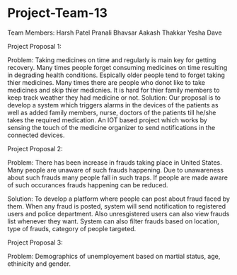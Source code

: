 # Project-Team-13
Team Members:
Harsh Patel
Pranali Bhavsar
Aakash Thakkar
Yesha Dave

Project Proposal 1:

Problem:
Taking medicines on time and regularly is main key for getting recovery. Many times people forget consuming medicines on time resulting in degrading health conditions. Espically older people tend to forget taking thier medicines. Many times there are people who donot like to take medicines and skip thier medicnies. It is hard for thier family members to keep track weather they had medicine or not. 
Solution:
Our proposal is to develop a system which triggers alarms in the devices of the patients as well as added
family members, nurse, doctors of the patients till he/she takes the required medication. An IOT based project which works by
sensing the touch of the medicine organizer to send notifications in the connected devices.

Project Proposal 2:

Problem: 
There has been increase in frauds taking place in United States. Many people are unaware of such frauds happening. Due to unawareness about such frauds many people fall in such traps. If people are made aware of such occurances frauds happening can be reduced. 

Solution: 
To develop a platform where people can post about fraud faced by them. When any fraud is posted, system will send notification to registered users and police department. Also unresgistered users can also view frauds list whenever they want. System can also filter frauds based on location, type of frauds, category of people targeted. 

Project Proposal 3:

Problem:
Demographics of unemployement based on martial status, age, ethinicity and gender. 
